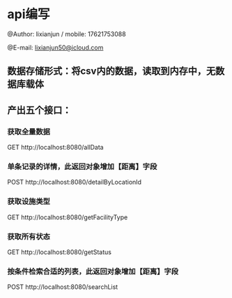 # api编写

@Author:  lixianjun  /  mobile: 17621753088

@E-mail:  lixianjun50@icloud.com

## 数据存储形式：将csv内的数据，读取到内存中，无数据库载体

## 产出五个接口：

### 获取全量数据
GET http://localhost:8080/allData

### 单条记录的详情，此返回对象增加【距离】字段
POST http://localhost:8080/detailByLocationId

### 获取设施类型
GET http://localhost:8080/getFacilityType

### 获取所有状态
GET http://localhost:8080/getStatus

### 按条件检索合适的列表，此返回对象增加【距离】字段
POST http://localhost:8080/searchList